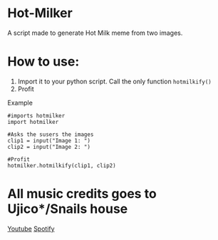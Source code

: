 # Hot-Milker
A script made to generate Hot Milk meme from two images.

# How to use:

1. Import it to your python script. Call the only function ```hotmilkify()```
2. Profit

Example
```
#imports hotmilker
import hotmilker

#Asks the susers the images
clip1 = input("Image 1: ")
clip2 = input("Image 2: ")

#Profit
hotmilker.hotmilkify(clip1, clip2)
```

# All music credits goes to Ujico*/Snails house
[Youtube](https://www.youtube.com/user/loudnessfete)
[Spotify](https://open.spotify.com/artist/29O9ZebFa65aIEvMaW5pQY?si=zQ1XNIuFQAC5gXAinXYXgQ&dl_branch=1)
